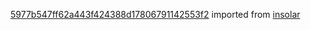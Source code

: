 [5977b547ff62a443f424388d17806791142553f2](https://github.com/insolar/insolar/commit/5977b547ff62a443f424388d17806791142553f2) imported from [insolar](https://github.com/insolar/insolar)
